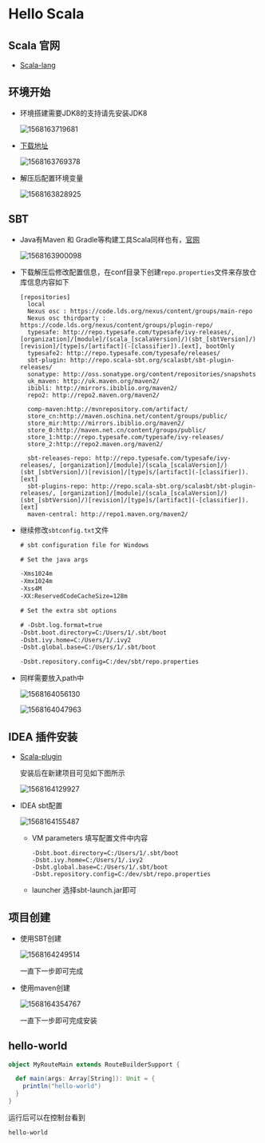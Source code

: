 # Hello Scala 
## Scala 官网
- [Scala-lang](https://www.scala-lang.org/)
## 环境开始
- 环境搭建需要JDK8的支持请先安装JDK8

  ![1568163719681](assets/1568163719681.png)

- [下载地址](https://www.scala-lang.org/download/)

  ![1568163769378](assets/1568163769378.png)

- 解压后配置环境变量

  ![1568163828925](assets/1568163828925.png)

## SBT

- Java有Maven 和 Gradle等构建工具Scala同样也有，[官网](https://www.scala-sbt.org/)

  ![1568163900098](assets/1568163900098.png)

- 下载解压后修改配置信息，在conf目录下创建`repo.properties`文件来存放仓库信息内容如下

  ```properties
  [repositories]  
    local
    Nexus osc : https://code.lds.org/nexus/content/groups/main-repo
    Nexus osc thirdparty : https://code.lds.org/nexus/content/groups/plugin-repo/
    typesafe: http://repo.typesafe.com/typesafe/ivy-releases/, [organization]/[module]/(scala_[scalaVersion]/)(sbt_[sbtVersion]/)[revision]/[type]s/[artifact](-[classifier]).[ext], bootOnly  
    typesafe2: http://repo.typesafe.com/typesafe/releases/
    sbt-plugin: http://repo.scala-sbt.org/scalasbt/sbt-plugin-releases/
    sonatype: http://oss.sonatype.org/content/repositories/snapshots  
    uk_maven: http://uk.maven.org/maven2/  
    ibibli: http://mirrors.ibiblio.org/maven2/  
    repo2: http://repo2.maven.org/maven2/
   
    comp-maven:http://mvnrepository.com/artifact/
    store_cn:http://maven.oschina.net/content/groups/public/
    store_mir:http://mirrors.ibiblio.org/maven2/
    store_0:http://maven.net.cn/content/groups/public/
    store_1:http://repo.typesafe.com/typesafe/ivy-releases/
    store_2:http://repo2.maven.org/maven2/
   
    sbt-releases-repo: http://repo.typesafe.com/typesafe/ivy-releases/, [organization]/[module]/(scala_[scalaVersion]/)(sbt_[sbtVersion]/)[revision]/[type]s/[artifact](-[classifier]).[ext]
    sbt-plugins-repo: http://repo.scala-sbt.org/scalasbt/sbt-plugin-releases/, [organization]/[module]/(scala_[scalaVersion]/)(sbt_[sbtVersion]/)[revision]/[type]s/[artifact](-[classifier]).[ext]
    maven-central: http://repo1.maven.org/maven2/
  ```

- 继续修改`sbtconfig.txt`文件

  ```tex
  # sbt configuration file for Windows
  
  # Set the java args
  
  -Xms1024m
  -Xmx1024m
  -Xss4M
  -XX:ReservedCodeCacheSize=128m
  
  # Set the extra sbt options
  
  # -Dsbt.log.format=true
  -Dsbt.boot.directory=C:/Users/1/.sbt/boot
  -Dsbt.ivy.home=C:/Users/1/.ivy2
  -Dsbt.global.base=C:/Users/1/.sbt/boot
  
  -Dsbt.repository.config=C:/dev/sbt/repo.properties
  
  ```

  

- 同样需要放入path中

  ![1568164056130](assets/1568164056130.png)

  ![1568164047963](assets/1568164047963.png)



## IDEA 插件安装

- [Scala-plugin](https://plugins.jetbrains.com/plugin/1347-scala)

  安装后在新建项目可见如下图所示

  ![1568164129927](assets/1568164129927.png)

- IDEA sbt配置

  ![1568164155487](assets/1568164155487.png)

  - VM parameters 填写配置文件中内容

    ```
    -Dsbt.boot.directory=C:/Users/1/.sbt/boot
    -Dsbt.ivy.home=C:/Users/1/.ivy2
    -Dsbt.global.base=C:/Users/1/.sbt/boot
    -Dsbt.repository.config=C:/dev/sbt/repo.properties
    ```

  - launcher 选择sbt-launch.jar即可



## 项目创建

- 使用SBT创建

  ![1568164249514](assets/1568164129927.png)

  一直下一步即可完成

- 使用maven创建

  ![1568164354767](assets/1568164354767.png)

  一直下一步即可完成安装



## hello-world

```scala
object MyRouteMain extends RouteBuilderSupport {

  def main(args: Array[String]): Unit = {
    println("hello-world")
  }
}
```

运行后可以在控制台看到

```
hello-world
```

